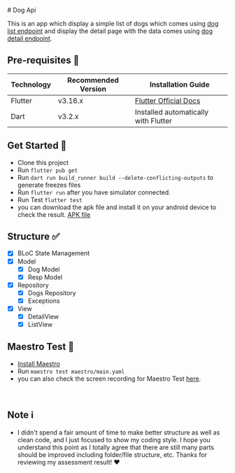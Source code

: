 <br>
# Dog Api

This is an app which display a simple list of dogs which comes using [dog list endpoint](https://dog.ceo/api/breeds/list/all) and display the detail page with the data comes using [dog detail endpoint](https://dog.ceo/api/breed/african/images/random).

## Pre-requisites 📐

| Technology | Recommended Version | Installation Guide                                                    |
|------------|---------------------|-----------------------------------------------------------------------|
| Flutter    | v3.16.x             | [Flutter Official Docs](https://flutter.dev/docs/get-started/install) |
| Dart       | v3.2.x              | Installed automatically with Flutter                                  |

## Get Started 🚀

- Clone this project
- Run `flutter pub get`
- Run `dart run build_runner build --delete-conflicting-outputs` to generate freezes files
- Run `flutter run` after you have simulator connected.
- Run Test `flutter test`
- you can download the apk file and install it on your android device to check the result.
[APK file](https://github.com/dviramontes108/dog_api/blob/c529b8549747ac9071c29f4a1f837abf5c7f7ae8/app-release.apk)

## Structure ✅

- [x] BLoC State Management
- [x] Model
    - [x] Dog Model
    - [x] Resp Model
- [x] Repository
    - [x] Dogs Repository
    - [x] Exceptions
- [x] View 
    - [x] DetailView
    - [x] ListView

## Maestro Test 🧪
- [Install Maestro](https://maestro.mobile.dev/getting-started/installing-maestro) 
- Run `maestro test maestro/main.yaml`
- you can also check the screen recording for Maestro Test [here](https://github.com/dviramontes108/dog_api/blob/c2c1fc63ec9743bf41aadc598162d174f54f75dc/Screen%20Recording%202024-05-06%20at%205.36.16%E2%80%AFPM.mov).

<br>

## Note :information_source:

- I didn't spend a fair amount of time to make better structure as well as clean code, and I just focused to show my coding style. I hope you understand this point as I totally agree that there are still many parts should be improved including folder/file structure, etc. Thanks for reviewing my assessment result! :heart:
